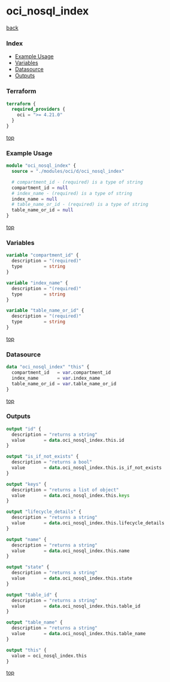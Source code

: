 # oci_nosql_index

[back](../oci.md)

### Index

- [Example Usage](#example-usage)
- [Variables](#variables)
- [Datasource](#datasource)
- [Outputs](#outputs)

### Terraform

```terraform
terraform {
  required_providers {
    oci = ">= 4.21.0"
  }
}
```

[top](#index)

### Example Usage

```terraform
module "oci_nosql_index" {
  source = "./modules/oci/d/oci_nosql_index"

  # compartment_id - (required) is a type of string
  compartment_id = null
  # index_name - (required) is a type of string
  index_name = null
  # table_name_or_id - (required) is a type of string
  table_name_or_id = null
}
```

[top](#index)

### Variables

```terraform
variable "compartment_id" {
  description = "(required)"
  type        = string
}

variable "index_name" {
  description = "(required)"
  type        = string
}

variable "table_name_or_id" {
  description = "(required)"
  type        = string
}
```

[top](#index)

### Datasource

```terraform
data "oci_nosql_index" "this" {
  compartment_id   = var.compartment_id
  index_name       = var.index_name
  table_name_or_id = var.table_name_or_id
}
```

[top](#index)

### Outputs

```terraform
output "id" {
  description = "returns a string"
  value       = data.oci_nosql_index.this.id
}

output "is_if_not_exists" {
  description = "returns a bool"
  value       = data.oci_nosql_index.this.is_if_not_exists
}

output "keys" {
  description = "returns a list of object"
  value       = data.oci_nosql_index.this.keys
}

output "lifecycle_details" {
  description = "returns a string"
  value       = data.oci_nosql_index.this.lifecycle_details
}

output "name" {
  description = "returns a string"
  value       = data.oci_nosql_index.this.name
}

output "state" {
  description = "returns a string"
  value       = data.oci_nosql_index.this.state
}

output "table_id" {
  description = "returns a string"
  value       = data.oci_nosql_index.this.table_id
}

output "table_name" {
  description = "returns a string"
  value       = data.oci_nosql_index.this.table_name
}

output "this" {
  value = oci_nosql_index.this
}
```

[top](#index)